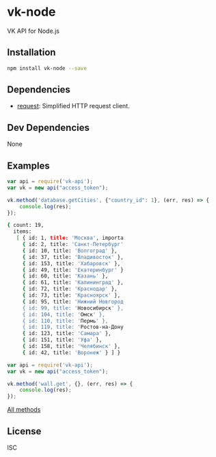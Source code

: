 # vk-node 

VK API for Node.js

## Installation

```sh
npm install vk-node --save
```



## Dependencies

- [request](https://github.com/request/request): Simplified HTTP request client.

## Dev Dependencies


None

## Examples
```js
var api = require('vk-api');
var vk = new api("access_token");

vk.method('database.getCities', {"country_id": 1}, (err, res) => {
	console.log(res);
});
```
```sh
{ count: 19,
  items:
   [ { id: 1, title: 'Москва', importa
     { id: 2, title: 'Санкт-Петербург'
     { id: 10, title: 'Волгоград' },
     { id: 37, title: 'Владивосток' },
     { id: 153, title: 'Хабаровск' },
     { id: 49, title: 'Екатеринбург' }
     { id: 60, title: 'Казань' },
     { id: 61, title: 'Калининград' },
     { id: 72, title: 'Краснодар' },
     { id: 73, title: 'Красноярск' },
     { id: 95, title: 'Нижний Новгород
     { id: 99, title: 'Новосибирск' },
     { id: 104, title: 'Омск' },
     { id: 110, title: 'Пермь' },
     { id: 119, title: 'Ростов-на-Дону
     { id: 123, title: 'Самара' },
     { id: 151, title: 'Уфа' },
     { id: 158, title: 'Челябинск' },
     { id: 42, title: 'Воронеж' } ] }
```
```js
var api = require('vk-api');
var vk = new api("access_token");

vk.method('wall.get', {}, (err, res) => {
	console.log(res);
});
```
[All methods](https://vk.com/dev/methods)


## License

ISC
